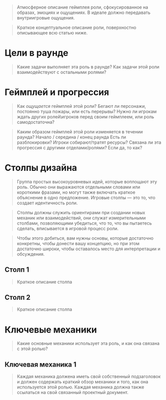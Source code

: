 > Атмосферное описание геймплея роли, сфокусированное на образах, эмоциях и ощущениях. В идеале должно передавать внутриигровые ощущения.


> Краткое концептуальное описание роли, поверхностно описывающее всю статью ниже.

# Цели в раунде
> Какие задачи выполняет эта роль в раунде? Как задачи этой роли взаимодействуют с остальными ролями?


# Геймплей и прогрессия
> Как *ощущается* геймплей этой роли? 
Бегают ли персонажи, постоянно туша пожары, или есть перерывы?
Нужно ли игрокам ждать других ролей\игроков перед своим геймплеем, или роль самодостаточна?

> Каким образом геймплей этой роли изменяется в течении раунда?
Начало / середина / конец раунда
Есть ли разблокировки? 
Игроки собирают/тратят ресурсы? 
Связана ли эта прогрессия с другими отделами/ролями? Если да, то как?


# Столпы дизайна
> Группа простых высокоуровневых идей, которые воплощают эту роль. 
Обычно они выражаются отдельными словами или короткими фразами, но могут также включать краткое объяснение в одно предложение. 
Игровые столпы — это то, что создает идентичность роли.

> Столпы должны служить ориентирами при создании новых механик или взаимодействий, 
они служат измерительными столбами, позволяющими убедиться, что то, что вы пытаетесь сделать, 
вписывается в игровой процесс роли.

> Чтобы этого добиться, вам нужны основы, которые достаточно конкретны, чтобы донести вашу концепцию, 
но при этом достаточно широки, чтобы оставалось место для интерпретации и обсуждения.

## Столп 1
> Краткое описание столпа

## Столп 2
> Краткое описание столпа

# Ключевые механики 
> Какие основные механики использует эта роль, и как она связана с этой ролью?

## Ключевая механика 1
> Каждая механика должена иметь свой собственный подзаголовок и должен содержать краткий обзор механики и того, как она используется этой ролью. 
Каждая механика должна также ссылаться на свой связанный проектный документ.
